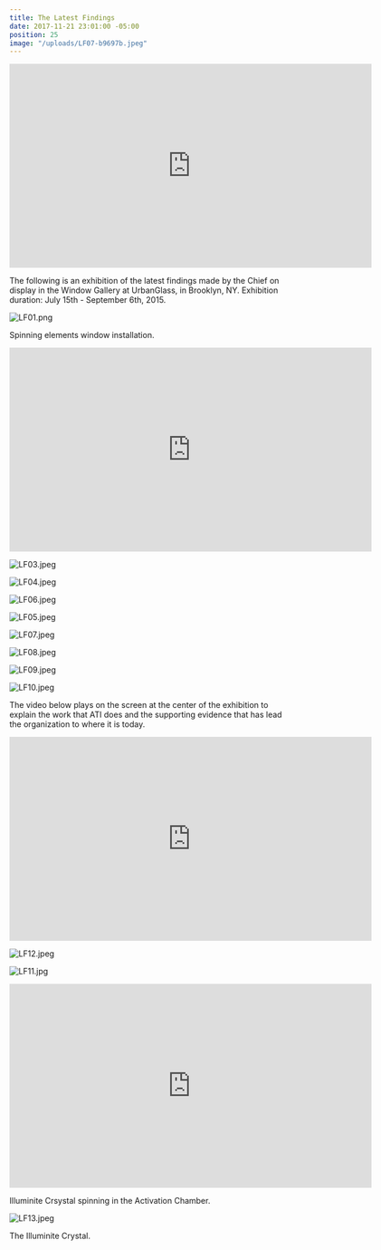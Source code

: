 ```yaml
---
title: The Latest Findings
date: 2017-11-21 23:01:00 -05:00
position: 25
image: "/uploads/LF07-b9697b.jpeg"
---
```


<iframe src="https://player.vimeo.com/video/140801737" width="640" height="360" frameborder="0" webkitallowfullscreen mozallowfullscreen allowfullscreen></iframe>

The following is an exhibition of the latest findings made by the Chief on display in the Window Gallery at UrbanGlass, in Brooklyn, NY. Exhibition duration: July 15th - September 6th, 2015. 

![LF01.png](/uploads/LF01.png)

Spinning elements window installation.

<iframe src="https://player.vimeo.com/video/140802013" width="640" height="360" frameborder="0" webkitallowfullscreen mozallowfullscreen allowfullscreen></iframe>

![LF03.jpeg](/uploads/LF03.jpeg)

![LF04.jpeg](/uploads/LF04.jpeg)

![LF06.jpeg](/uploads/LF06.jpeg)

![LF05.jpeg](/uploads/LF05.jpeg)

![LF07.jpeg](/uploads/LF07.jpeg)

![LF08.jpeg](/uploads/LF08.jpeg)

![LF09.jpeg](/uploads/LF09.jpeg)

![LF10.jpeg](/uploads/LF10.jpeg)

The video below plays on the screen at the center of the exhibition to explain the work that ATI does and the supporting evidence that has lead the organization to where it is today.

<iframe src="https://player.vimeo.com/video/140800806" width="640" height="360" frameborder="0" webkitallowfullscreen mozallowfullscreen allowfullscreen></iframe>

![LF12.jpeg](/uploads/LF12.jpeg)

![LF11.jpg](/uploads/LF11.jpg)

<iframe src="https://player.vimeo.com/video/140801882" width="640" height="360" frameborder="0" webkitallowfullscreen mozallowfullscreen allowfullscreen></iframe>

Illuminite Crsystal spinning in the Activation Chamber.

![LF13.jpeg](/uploads/LF13.jpeg)

The Illuminite Crystal.